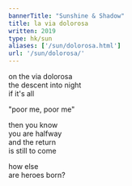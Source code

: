 ```yaml
---
bannerTitle: "Sunshine & Shadow" 
title: la via dolorosa
written: 2019
type: hk/sun
aliases: ['/sun/dolorosa.html']
url: '/sun/dolorosa/'
---
```


on the via dolorosa  
the descent into night  
if it's all  

"poor me, poor me"  

then you know  
you are halfway  
and the return  
is still to come

how else  
are heroes born?


